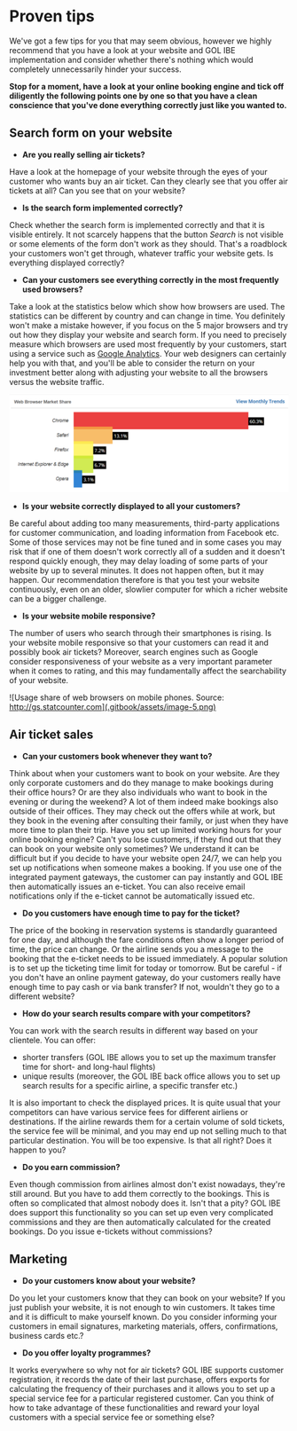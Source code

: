 # Proven tips

We've got a few tips for you that may seem obvious, however we highly recommend that you have a look at your website and GOL IBE implementation and consider whether there's nothing which would completely unnecessarily hinder your success.

**Stop for a moment, have a look at your online booking engine and tick off diligently the following points one by one so that you have a clean conscience that you've done everything correctly just like you wanted to.**

## Search form on your website

* **Are you really selling air tickets?**

Have a look at the homepage of your website through the eyes of your customer who wants buy an air ticket. Can they clearly see that you offer air tickets at all? Can you see that on your website?

* **Is the search form implemented correctly?**

Check whether the search form is implemented correctly and that it is visible entirely. It not scarcely happens that the button _Search_ is not visible or some elements of the form don't work as they should. That's a roadblock your customers won't get through, whatever traffic your website gets. Is everything displayed correctly?

* **Can your customers see everything correctly in the most frequently used browsers?**

Take a look at the statistics below which show how browsers are used. The statistics can be different by country and can change in time. You definitely won't make a mistake however, if you focus on the 5 major browsers and try out how they display your website and search form. If you need to precisely measure which browsers are used most frequently by your customers, start using a service such as [Google Analytics](https://marketingplatform.google.com/about/analytics/). Your web designers can certainly help you with that, and you'll be able to consider the return on your investment better along with adjusting your website to all the browsers versus the website traffic.

![Usage share of web browsers. Source: https://www.w3counter.com/globalstats.php / August 2018](.gitbook/assets/image-29.png)

* **Is your website correctly displayed to all your customers?**

Be careful about adding too many measurements, third-party applications for customer communication, and loading information from Facebook etc. Some of those services may not be fine tuned and in some cases you may risk that if one of them doesn't work correctly all of a sudden and it doesn't respond quickly enough, they may delay loading of some parts of your website by up to several minutes. It does not happen often, but it may happen. Our recommendation therefore is that you test your website continuously, even on an older, slowlier computer for which a richer website can be a bigger challenge.

* **Is your website mobile responsive?**

The number of users who search through their smartphones is rising. Is your website mobile responsive so that your customers can read it and possibly book air tickets? Moreover, search engines such as Google consider responsiveness of your website as a very important parameter when it comes to rating, and this may fundamentally affect the searchability of your website.

![Usage share of web browsers on mobile phones. Source: http://gs.statcounter.com](.gitbook/assets/image-5.png)

## Air ticket sales

* **Can your customers book whenever they want to?**

Think about when your customers want to book on your website. Are they only corporate customers and do they manage to make bookings during their office hours? Or are they also individuals who want to book in the evening or during the weekend? A lot of them indeed make bookings also outside of their offices. They may check out the offers while at work, but they book in the evening after consulting their family, or just when they have more time to plan their trip. Have you set up limited working hours for your online booking engine? Can't you lose customers, if they find out that they can book on your website only sometimes? We understand it can be difficult but if you decide to have your website open 24/7, we can help you set up notifications when someone makes a booking. If you use one of the integrated payment gateways, the customer can pay instantly and GOL IBE then automatically issues an e-ticket. You can also receive email notifications only if the e-ticket cannot be automatically issued etc.

* **Do you customers have enough time to pay for the ticket?**

The price of the booking in reservation systems is standardly guaranteed for one day, and although the fare conditions often show a longer period of time, the price can change. Or the airline sends you a message to the booking that the e-ticket needs to be issued immediately. A popular solution is to set up the ticketing time limit for today or tomorrow. But be careful - if you don't have an online payment gateway, do your customers really have enough time to pay cash or via bank transfer? If not, wouldn't they go to a different website?

* **How do your search results compare with your competitors?**

You can work with the search results in different way based on your clientele. You can offer:

* shorter transfers \(GOL IBE allows you to set up the maximum transfer time for short- and long-haul flights\)
* unique results \(moreover, the GOL IBE back office allows you to set up search results for a specific airline, a specific transfer etc.\)

It is also important to check the displayed prices. It is quite usual that your competitors can have various service fees for different airliens or destinations. If the airline rewards them for a certain volume of sold tickets, the service fee will be minimal, and you may end up not selling much to that particular destination. You will be too expensive. Is that all right? Does it happen to you?

* **Do you earn commission?**

Even though commission from airlines almost don't exist nowadays, they're still around. But you have to add them correctly to the bookings. This is often so complicated that almost nobody does it. Isn't that a pity? GOL IBE does support this functionality so you can set up even very complicated commissions and they are then automatically calculated for the created bookings. Do you issue e-tickets without commissions?

## Marketing

* **Do your customers know about your website?**

Do you let your customers know that they can book on your website? If you just publish your website, it is not enough to win customers. It takes time and it is difficult to make yourself known. Do you consider informing your customers in email signatures, marketing materials, offers, confirmations, business cards etc.?

* **Do you offer loyalty programmes?**

It works everywhere so why not for air tickets? GOL IBE supports customer registration, it records the date of their last purchase, offers exports for calculating the frequency of their purchases and it allows you to set up a special service fee for a particular registered customer. Can you think of how to take advantage of these functionalities and reward your loyal customers with a special service fee or something else?

